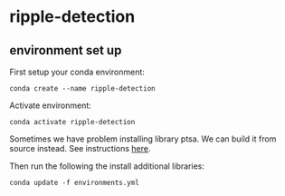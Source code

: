 # ripple-detection

## environment set up

First setup your conda environment:
```
conda create --name ripple-detection
```

Activate environment:
```
conda activate ripple-detection
```

Sometimes we have problem installing library ptsa. We can build it from source instead. See instructions [here](https://github.com/pennmem/ptsa?tab=readme-ov-file#build-from-source).

Then run the following the install additional libraries:
```
conda update -f environments.yml
```
